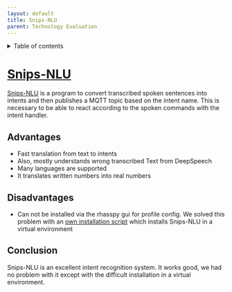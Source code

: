```yaml
---
layout: default
title: Snips-NLU
parent: Technology Evaluation
---
```


<details close markdown="block">
  <summary>
    Table of contents
  </summary>
  {: .text-delta }
1. TOC
{:toc}
</details>


# [Snips-NLU](/pages/knowledge/intent-recognition)
[Snips-NLU](/pages/knowledge/intent-recognition) is a program to convert transcribed spoken sentences into intents and 
then publishes a MQTT topic based on the intent name.
This is necessary to be able to react according to the spoken commands with the intent handler.

## Advantages
- Fast translation from text to intents
- Also, mostly understands wrong transcribed Text from DeepSpeech
- Many languages are supported 
- It translates written numbers into real numbers

## Disadvantages
- Can not be installed via the rhasspy gui for profile config. We solved this problem with an 
  [own installation script](/pages/installation/manual/setup-software#8-install-snips-nlu) which installs Snips-NLU in
  a virtual environment

## Conclusion
Snips-NLU is an excellent intent recognition system. It works good, we had no problem with it except with the 
difficult installation in a virtual environment.